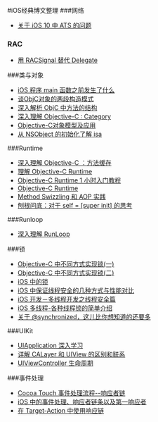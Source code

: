 
#iOS经典博文整理
###网络
* [关于 iOS 10 中 ATS 的问题](https://onevcat.com/2016/06/ios-10-ats/)

### RAC
* [用 RACSignal 替代 Delegate](http://www.iiiyu.com/2014/12/26/learning-ios-notes-thirty-six/)

###类与对象
* [iOS 程序 main 函数之前发生了什么](http://blog.sunnyxx.com/2014/08/30/objc-pre-main/)
* [谈ObjC对象的两段构造模式](http://blog.devtang.com/2013/01/13/two-stage-creation-on-cocoa/)
* [深入解析 ObjC 中方法的结构](http://draveness.me/method-struct/)
* [深入理解 Objective-C : Category](http://tech.meituan.com/DiveIntoCategory.html)
* [Objective-C对象模型及应用](http://blog.devtang.com/2013/10/15/objective-c-object-model/)
* [从 NSObject 的初始化了解 isa](http://draveness.me/isa/)

###Runtime
* [深入理解 Objective-C ：方法缓存](http://tech.meituan.com/DiveIntoMethodCache.html)
* [理解 Objective-C Runtime](http://blog.cocoabit.com/yi-li-jie-objctive-c-runtime/)
* [Objective-C Runtime 1 小时入门教程](https://www.ianisme.com/ios/2019.html)
* [Objective-C Runtime](http://tech.glowing.com/cn/objective-c-runtime/)
* [Method Swizzling 和 AOP 实践](http://tech.glowing.com/cn/method-swizzling-aop/)
* [刨根问底：对于 self = [super init] 的思考](http://www.jianshu.com/p/9b36e1b636d8)

###Runloop
* [深入理解 RunLoop](http://blog.ibireme.com/2015/05/18/runloop/)

###锁
* [Objective-C 中不同方式实现锁(一)](http://www.tanhao.me/pieces/616.html/)
* [Objective-C 中不同方式实现锁(二)](http://www.tanhao.me/pieces/643.html/)
* [iOS 中的锁](http://blog.duicode.com/1286.html)
* [iOS 中保证线程安全的几种方式与性能对比](http://www.jianshu.com/p/938d68ed832c)
* [iOS 开发－多线程开发之线程安全篇](http://www.cnblogs.com/GarveyCalvin/p/4212611.html)
* [iOS 多线程-各种线程锁的简单介绍](http://www.jianshu.com/p/35dd92bcfe8c)
* [关于 @synchronized，这儿比你想知道的还要多](http://yulingtianxia.com/blog/2015/11/01/More-than-you-want-to-know-about-synchronized/)

###UIKit
* [UIApplication 深入学习](http://www.cocoachina.com/ios/20121023/4958.html)
* [详解 CALayer 和 UIView 的区别和联系](http://www.jianshu.com/p/079e5cf0f014)
* [UIViewController 生命周期](https://hit-alibaba.github.io/interview/iOS/Cocoa-Touch/UIViewController.html)

###事件处理
* [Cocoa Touch 事件处理流程--响应者链](http://www.cnblogs.com/snake-hand/p/3178070.html)
* [iOS 中的事件处理、响应者链条以及第一响应者](http://www.cnblogs.com/forwk/p/4843159.html)
* [在 Target-Action 中使用响应链](http://swift.gg/2016/01/06/utilize-the-responder-chain-for-target-action/)


